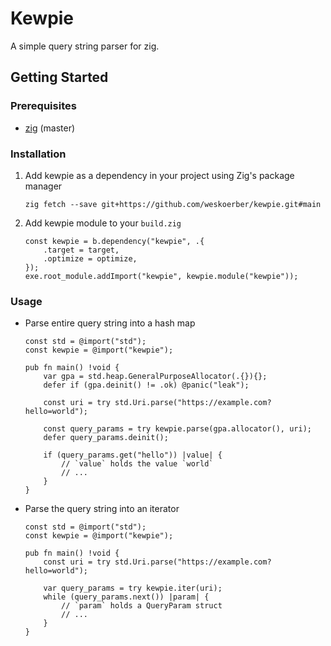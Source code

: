 # Kewpie

A simple query string parser for zig.

## Getting Started

### Prerequisites

- [zig](https://ziglang.org/download) (master)

### Installation

1. Add kewpie as a dependency in your project using Zig's package manager

    ```console
    zig fetch --save git+https://github.com/weskoerber/kewpie.git#main
    ```

2. Add kewpie module to your `build.zig`

    ```zig
    const kewpie = b.dependency("kewpie", .{
        .target = target,
        .optimize = optimize,
    });
    exe.root_module.addImport("kewpie", kewpie.module("kewpie"));
    ```

### Usage

- Parse entire query string into a hash map

    ```zig
    const std = @import("std");
    const kewpie = @import("kewpie");

    pub fn main() !void {
        var gpa = std.heap.GeneralPurposeAllocator(.{}){};
        defer if (gpa.deinit() != .ok) @panic("leak");

        const uri = try std.Uri.parse("https://example.com?hello=world");

        const query_params = try kewpie.parse(gpa.allocator(), uri);
        defer query_params.deinit();

        if (query_params.get("hello")) |value| {
            // `value` holds the value `world`
            // ...
        }
    }
    ```

- Parse the query string into an iterator

    ```zig
    const std = @import("std");
    const kewpie = @import("kewpie");

    pub fn main() !void {
        const uri = try std.Uri.parse("https://example.com?hello=world");

        var query_params = try kewpie.iter(uri);
        while (query_params.next()) |param| {
            // `param` holds a QueryParam struct
            // ...
        }
    }
    ```
